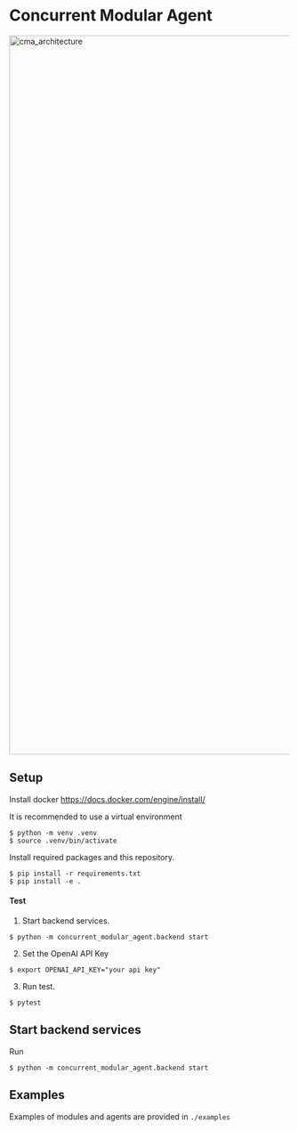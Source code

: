 # Concurrent Modular Agent
<img width="1292" alt="cma_architecture" src="https://github.com/user-attachments/assets/07ba751e-64a9-4e34-805c-0c0ce8ef8512" />

## Setup
Install docker
https://docs.docker.com/engine/install/



It is recommended to use a virtual environment
```console
$ python -m venv .venv
$ source .venv/bin/activate
```

Install required packages and this repository.
```console
$ pip install -r requirements.txt
$ pip install -e .
```

#### Test
1. Start backend services.
```console
$ python -m concurrent_modular_agent.backend start
```

2. Set the OpenAI API Key
```console
$ export OPENAI_API_KEY="your api key"
```

3. Run test.
```console
$ pytest
```

## Start backend services
Run
```console 
$ python -m concurrent_modular_agent.backend start
```


## Examples
Examples of modules and agents are provided in `./examples`
